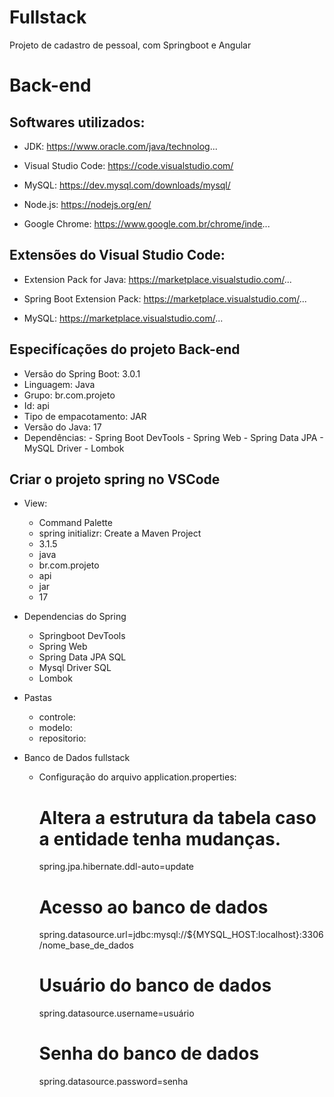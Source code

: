 # Fullstack
Projeto de cadastro de pessoal, com Springboot e Angular

# Back-end

## Softwares utilizados:

* JDK: https://www.oracle.com/java/technolog...

* Visual Studio Code: https://code.visualstudio.com/

* MySQL: https://dev.mysql.com/downloads/mysql/

* Node.js: https://nodejs.org/en/

* Google Chrome: https://www.google.com.br/chrome/inde...


## Extensões do Visual Studio Code:

* Extension Pack for Java: https://marketplace.visualstudio.com/...

* Spring Boot Extension Pack: https://marketplace.visualstudio.com/...

* MySQL: https://marketplace.visualstudio.com/...


## Especifícações do projeto Back-end
* Versão do Spring Boot: 3.0.1
* Linguagem: Java
* Grupo: br.com.projeto
* Id: api
* Tipo de empacotamento: JAR
* Versão do Java: 17
* Dependências:
      - Spring Boot DevTools
      - Spring Web
      - Spring Data JPA
      - MySQL Driver
      - Lombok

## Criar o projeto spring no VSCode
* View:
  - Command Palette
  - spring initializr: Create a Maven Project
  -  3.1.5
  - java
  - br.com.projeto
  - api
  - jar
  - 17
    
* Dependencias do Spring
  - Springboot DevTools
  - Spring Web
  - Spring Data JPA SQL
  - Mysql Driver SQL
  - Lombok

* Pastas
  - controle:
  - modelo:
  - repositorio:

* Banco de Dados fullstack
  - Configuração do arquivo application.properties:
      # Altera a estrutura da tabela caso a entidade tenha mudanças.
      spring.jpa.hibernate.ddl-auto=update
      
      # Acesso ao banco de dados
      spring.datasource.url=jdbc:mysql://${MYSQL_HOST:localhost}:3306/nome_base_de_dados
      
      # Usuário do banco de dados
      spring.datasource.username=usuário
      
      # Senha do banco de dados
      spring.datasource.password=senha
    
